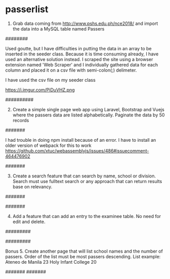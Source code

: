 # passerlist

1. Grab data coming from http://www.pshs.edu.ph/nce2018/ and import the data into a MySQL table named Passers

########

Used goutte, but I have difficulties in putting the data in an array to be inserted in the seeder class. Because it is time consuming already, I have used an alternative solution instead. I scraped the site using a browser extension named 'Web Scraper' and I individually gathered data for each column and placed it on a csv file with semi-colon(;) delimeter.

I have used the csv file on my seeder class

https://i.imgur.com/PiDuVHZ.png

##########

2. Create a simple single page web app using Laravel, Bootstrap and Vuejs where the passers data are listed alphabetically.  Paginate the data by 50 records


#######

I had trouble in doing npm install because of an error. I have to install an older version of webpack for this to work
https://github.com/xtuc/webassemblyjs/issues/486#issuecomment-464476902

#######

3. Create a search feature that can search by name, school or division. Search must use fulltext search or any approach that can return results base on relevancy.

#######

#######

4. Add a feature that can add an entry to the examinee table. No need for edit and delete.

#########

#########


Bonus
5. Create another page that will list school names and the number of passers.  Order of the list must be most passers descending. List example:
      Ateneo de Manila           23
      Holy Infant College     20

#######
#######
